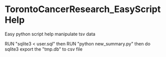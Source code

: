 # TorontoCancerResearch_EasyScriptHelp
Easy python script help manipulate tsv data

RUN "sqlite3 < user.sql"
then RUN "python new_summary.py"
then do sqlite3 export the "tmp.db" to csv file
